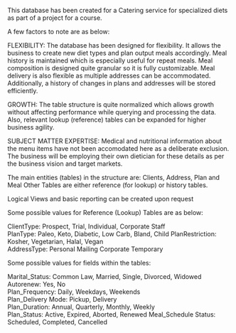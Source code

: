 This database has been created for a Catering service for specialized diets as part of a project for a course. 

A few factors to note are as below:

FLEXIBILITY: The database has been designed for flexibility. It allows the business to create new diet types and plan output meals accordingly. Meal history is maintained which is especially useful for repeat meals. Meal composition is designed quite granular so it is fully customizable. Meal delivery is also flexible as multiple addresses can be accommodated. Additionally, a history of changes in plans and addresses will be stored efficiently.

GROWTH: The table structure is quite normalized which allows growth without affecting performance while querying and processing the data. Also, relevant lookup (reference) tables can be expanded for higher business agility.

SUBJECT MATTER EXPERTISE: Medical and nutritional information about the menu items have not been accomodated here as a deliberate exclusion. The business will be employing their own dietician for these details as per the business vision and target markets.

The main entities (tables) in the structure are: Clients, Address, Plan and Meal
Other Tables are either reference (for lookup) or history tables.

Logical Views and basic reporting can be created upon request

Some possible values for Reference (Lookup) Tables are as below:

ClientType:		Prospect,	Trial,	Individual,	Corporate	Staff	
PlanType:		Paleo,	Keto,	Diabetic,	Low Carb,	Bland,	Child
PlanRestriction:	Kosher,	Vegetarian,	Halal,	Vegan		
AddressType:		Personal	Mailing	Corporate	Temporary		


Some possible values for fields within the tables:

Marital_Status:		Common Law,	Married,	Single,	Divorced,	Widowed
Autorenew:		Yes,	No			
Plan_Frequency:		Daily,	Weekdays,	Weekends		
Plan_Delivery Mode:	Pickup,	Delivery			
Plan_Duration:		Annual,	Quarterly,	Monthly,	Weekly	
Plan_Status:		Active,	Expired,	Aborted,	Renewed	
Meal_Schedule Status:	Scheduled,	Completed,	Cancelled
